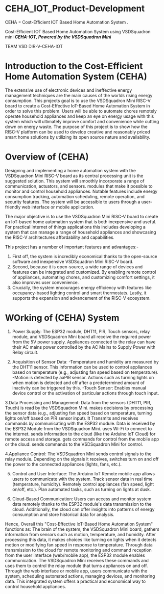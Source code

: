 # CEHA_IOT_Product-Development
CEHA = Cost-Efficient IOT Based Home Automation System .

Cost-Efficient IOT Based Home Automation System using VSDSquadron mini 
***CEHA-IOT, Powered by the VSDSquadron Mini***


TEAM VSD DIR-V-CEHA-IOT 


# Introduction to the Cost-Efficient Home Automation System (CEHA)

The extensive use of electronic devices and ineffective energy management techniques are the main causes of the worlds rising energy consumption. This projects goal is to use the VSDSquadron Mini RISC-V board to create a Cost-Effective IoT-Based Home Automation System in order to solve this problem. Users will be able to automate chores remotely operate household appliances and keep an eye on energy usage with this system which will ultimately improve comfort and convenience while cutting down on energy waste. The purpose of this project is to show how the RISC-V platform can be used to develop creative and reasonably priced smart home solutions by utilizing its open source nature and availability.


# Overview of (CEHA)

Designing and implementing a home automation system with the VSDSquadron Mini RISC-V board as its central processing unit is the suggested solution. This system will smoothly incorporate a range of communication, actuators, and sensors. modules that make it possible to monitor and control household appliances. Notable features include energy consumption tracking, automation scheduling, remote operation, and security features. The system will be accessible to users through a user-friendly web interface or mobile application.

The major objective is to use the VSDSquadron Mini RISC-V board to create an IoT-based home automation system that is both inexpensive and useful. For practical Internet of things applications this includes developing a system that can manage a range of household appliances and showcasing the RISC-V architectures affordability and capabilities.

This project has a number of important features and advantages:-
1) First off, the system is incredibly economical thanks to the open-source software and inexpensive VSDSquadron Mini RISC-V board. 
2) Second, because it is open-source, a wide range of devices and features can be integrated and customized. By enabling remote control of appliances, automating chores, and customizing comfort settings, it also improves user convenience.
3) Crucially, the system encourages energy efficiency with features like occupancy-based lighting control and smart thermostats. Lastly, it supports the expansion and advancement of the RISC-V ecosystem.

# WOrking of (CEHA) System

1. Power Supply: The ESP32 module, DHT11, PIR, Touch sensors, relay module, and VSDSquadron Mini board all receive the required power from the 5V power supply. Appliances connected to the relay can have their AC mains power controlled by the AC Mains to Supply Power with Relay circuit. 

2. Acquisition of Sensor Data: -Temperature and humidity are measured by the DHT11 sensor. This information can be used to control appliances based on temperature (e.g., adjusting fan speed based on temperature). 
-Motion is detected by aaPIR sensor. Actions such as turning lights on when motion is detected and off after a predetermined amount of inactivity can be triggered by this. 
-Touch Sensor: Enables manual device control or the activation of particular actions through touch input.

3.Data Processing and Management: Data from the sensors (DHT11, PIR, Touch) is read by the VSDSquadron Mini. makes decisions by processing the sensor data (e.g., adjusting fan speed based on temperature, turning lights on/off based on PIR sensor input). It Transmits and receives commands by communicating with the ESP32 module. Data is received by the ESP32 Module from the VSDSquadron Mini. uses Wi-Fi to connect to the internet. sends information to the cloud (like the Arduino IoT Cloud) for remote access and storage. gets commands for control from the mobile app or the cloud. sends commands to the VSDSquadron Mini for control.

4.Appliance Control: The VSDSquadron Mini sends control signals to the relay module. Depending on the signals it receives, switches turn on and off the power to the connected appliances (lights, fans, etc.).

5. Control and User Interface: The Arduino IoT Remote mobile app allows users to communicate with the system. Track sensor data in real time (temperature, humidity). Remotely control appliances (fan speed, light on/off, etc.). Plan automated tasks, such as turning on lights at dusk.

6. Cloud-Based Communication: Users can access and monitor system data remotely thanks to the ESP32 module's data transmission to the cloud. Additionally, the cloud can offer insights into patterns of energy consumption and store historical data for analysis.


Hence, Overall this "Cost-Effective IoT-Based Home Automation System" functions as: The brain of the system, the VSDSquadron Mini board, gathers information from sensors such as motion, temperature, and humidity. After processing this data, it makes choices like turning on lights when it detects motion or modifying fan speed in response to temperature. Through data transmission to the cloud for remote monitoring and command reception from the user interface (web/mobile app), the ESP32 module enables communication. The VSDSquadron Mini receives these commands and uses them to control the relay module that turns appliances on and off. Through the web interface or mobile app, users communicate with the system, scheduling automated actions, managing devices, and monitoring data. This integrated system offers a practical and economical way to control household appliances.

